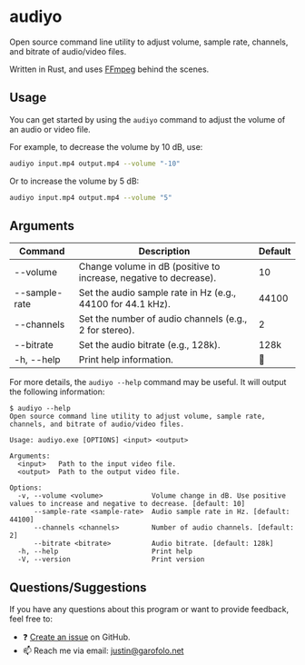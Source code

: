 # audiyo

Open source command line utility to adjust volume, sample rate, channels, and bitrate of audio/video files.

Written in Rust, and uses [FFmpeg](https://www.ffmpeg.org/) behind the scenes.

## Usage

You can get started by using the `audiyo` command to adjust the volume of an audio or video file.

For example, to decrease the volume by 10 dB, use:

```bash
audiyo input.mp4 output.mp4 --volume "-10"
```

Or to increase the volume by 5 dB:

```bash
audiyo input.mp4 output.mp4 --volume "5"
```

## Arguments

| Command              | Description                                                       | Default |
| -------------------- | ----------------------------------------------------------------- | ------- |
| --volume <VALUE>     | Change volume in dB (positive to increase, negative to decrease). | 10      |
| --sample-rate <RATE> | Set the audio sample rate in Hz (e.g., 44100 for 44.1 kHz).       | 44100   |
| --channels <NUMBER>  | Set the number of audio channels (e.g., 2 for stereo).            | 2       |
| --bitrate <BITRATE>  | Set the audio bitrate (e.g., 128k).                               | 128k    |
| -h, --help           | Print help information.                                           | 👋      |

For more details, the `audiyo --help` command may be useful.
It will output the following information:

```
$ audiyo --help
Open source command line utility to adjust volume, sample rate, channels, and bitrate of audio/video files.

Usage: audiyo.exe [OPTIONS] <input> <output>

Arguments:
  <input>   Path to the input video file.
  <output>  Path to the output video file.

Options:
  -v, --volume <volume>            Volume change in dB. Use positive values to increase and negative to decrease. [default: 10]
      --sample-rate <sample-rate>  Audio sample rate in Hz. [default: 44100]
      --channels <channels>        Number of audio channels. [default: 2]
      --bitrate <bitrate>          Audio bitrate. [default: 128k]
  -h, --help                       Print help
  -V, --version                    Print version
```

## Questions/Suggestions

If you have any questions about this program or want to provide feedback, feel free to:

- ❓ [Create an issue](https://github.com/ooojustin/audiyo/issues) on GitHub.
- 📫 Reach me via email: [justin@garofolo.net](mailto:justin@garofolo.net)
